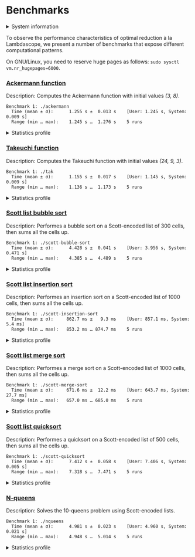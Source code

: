 # Benchmarks

<details>
<summary>System information</summary>

```
                          ./+o+-       etiamz@etiamz
                  yyyyy- -yyyyyy+      OS: Ubuntu 24.04 noble
               ://+//////-yyyyyyo      Kernel: x86_64 Linux 6.8.0-60-generic
           .++ .:/++++++/-.+sss/`      Uptime: 16m
         .:++o:  /++++++++/:--:/-      Packages: 2799
        o:+o+:++.`..```.-/oo+++++/     Shell: bash 5.2.21
       .:+o:+o/.          `+sssoo+/    Resolution: 3840x2400
  .++/+:+oo+o:`             /sssooo.   DE: GNOME 46.7
 /+++//+:`oo+o               /::--:.   WM: Mutter
 \+/+o+++`o++o               ++////.   WM Theme: Adwaita
  .++.o+++oo+:`             /dddhhh.   GTK Theme: Yaru-red [GTK2/3]
       .+.o+oo:.          `oddhhhh+    Icon Theme: Yaru-red
        \+.++o+o``-````.:ohdhhhhh+     Font: Ubuntu Sans Bold 11 @wght=700
         `:o+++ `ohhhhhhhhyo++os:      Disk: 389G / 484G (85%)
           .o:`.syhhhhhhh/.oo++o`      CPU: AMD Ryzen 9 5900HX with Radeon Graphics @ 16x 4.68GHz
               /osyyyyyyo++ooo+++/     GPU: AMD/ATI Cezanne [Radeon Vega Series / Radeon Vega Mobile Series]
                   ````` +oo+++o\:     RAM: 5849MiB / 15388MiB
                          `oo++.
```

</details>

To observe the performance characteristics of optimal reduction à la Lambdascope, we present a number of benchmarks that expose different computational patterns.

On GNU/Linux, you need to reserve huge pages as follows: `sudo sysctl vm.nr_hugepages=6000`.

### [Ackermann function](ackermann.c)

Description: Computes the Ackermann function with initial values _(3, 8)_.

```
Benchmark 1: ./ackermann
  Time (mean ± σ):      1.255 s ±  0.013 s    [User: 1.245 s, System: 0.009 s]
  Range (min … max):    1.245 s …  1.276 s    5 runs
```

<details>
<summary>Statistics profile</summary>

```
   Family reductions: 5571998
        Commutations: 19508073
       Annihilations: 2025
          Expansions: 2785999
     Cell operations: 12538012
  Barrier operations: 4179998
  Total interactions: 44586105
 Garbage collections: 44575980
  Delimiter mergings: 2788012
Delimiter extrusions: 4182018
      Total rewrites: 96132115
        Sharing work: 10.15%
    Bookkeeping work: 17.40%
     Peak node count: 4182126
```

</details>

### [Takeuchi function](tak.c)

Description: Computes the Takeuchi function with initial values _(24, 9, 3)_.

```
Benchmark 1: ./tak
  Time (mean ± σ):      1.155 s ±  0.017 s    [User: 1.145 s, System: 0.009 s]
  Range (min … max):    1.136 s …  1.173 s    5 runs
```

<details>
<summary>Statistics profile</summary>

```
   Family reductions: 4666911
        Commutations: 22878891
       Annihilations: 1780801
          Expansions: 1555637
     Cell operations: 5833638
  Barrier operations: 4507471
  Total interactions: 41223349
 Garbage collections: 43150388
  Delimiter mergings: 6326998
Delimiter extrusions: 3792105
      Total rewrites: 94492840
        Sharing work: 14.08%
    Bookkeeping work: 27.44%
     Peak node count: 3889561
```

</details>

### [Scott list bubble sort](scott-bubble-sort.c)

Description: Performes a bubble sort on a Scott-encoded list of 300 cells, then sums all the cells up.

```
Benchmark 1: ./scott-bubble-sort
  Time (mean ± σ):      4.428 s ±  0.041 s    [User: 3.956 s, System: 0.471 s]
  Range (min … max):    4.385 s …  4.489 s    5 runs
```

<details>
<summary>Statistics profile</summary>

```
   Family reductions: 632709
        Commutations: 151741682
       Annihilations: 27897016
          Expansions: 46052
     Cell operations: 271498
  Barrier operations: 14221657
  Total interactions: 194810614
 Garbage collections: 1906453
  Delimiter mergings: 362394
Delimiter extrusions: 1528812
      Total rewrites: 198608273
        Sharing work: 88.82%
    Bookkeeping work: 9.72%
     Peak node count: 148549009
```

</details>

### [Scott list insertion sort](scott-insertion-sort.c)

Description: Performes an insertion sort on a Scott-encoded list of 1000 cells, then sums all the cells up.

```
Benchmark 1: ./scott-insertion-sort
  Time (mean ± σ):     862.7 ms ±   9.3 ms    [User: 857.1 ms, System: 5.4 ms]
  Range (min … max):   853.2 ms … 874.7 ms    5 runs
```

<details>
<summary>Statistics profile</summary>

```
   Family reductions: 4015006
        Commutations: 12008007
       Annihilations: 1498500
          Expansions: 502502
     Cell operations: 1500500
  Barrier operations: 4509500
  Total interactions: 24034015
 Garbage collections: 22531515
  Delimiter mergings: 4502501
Delimiter extrusions: 4998999
      Total rewrites: 56067030
        Sharing work: 5.35%
    Bookkeeping work: 40.16%
     Peak node count: 1014249
```

</details>

### [Scott list merge sort](scott-merge-sort.c)

Description: Performes a merge sort on a Scott-encoded list of 1000 cells, then sums all the cells up.

```
Benchmark 1: ./scott-merge-sort
  Time (mean ± σ):     671.6 ms ±  12.2 ms    [User: 643.7 ms, System: 27.7 ms]
  Range (min … max):   657.0 ms … 685.0 ms    5 runs
```

<details>
<summary>Statistics profile</summary>

```
   Family reductions: 223404
        Commutations: 23750874
       Annihilations: 5503103
          Expansions: 18907
     Cell operations: 28931
  Barrier operations: 1510973
  Total interactions: 31036192
 Garbage collections: 687208
  Delimiter mergings: 185063
Delimiter extrusions: 9893731
      Total rewrites: 41802194
        Sharing work: 21.61%
    Bookkeeping work: 75.74%
     Peak node count: 7575569
```

</details>

### [Scott list quicksort](scott-quicksort.c)

Description: Performes a quicksort on a Scott-encoded list of 500 cells, then sums all the cells up.

```
Benchmark 1: ./scott-quicksort
  Time (mean ± σ):      7.412 s ±  0.058 s    [User: 7.406 s, System: 0.005 s]
  Range (min … max):    7.318 s …  7.471 s    5 runs
```

<details>
<summary>Statistics profile</summary>

```
   Family reductions: 3008506
        Commutations: 345694771
       Annihilations: 86947759
          Expansions: 377252
     Cell operations: 749500
  Barrier operations: 3753004
  Total interactions: 440530792
 Garbage collections: 5304042
  Delimiter mergings: 2877245
Delimiter extrusions: 173031257
      Total rewrites: 621743336
        Sharing work: 0.54%
    Bookkeeping work: 83.97%
     Peak node count: 1064615
```

</details>

### [N-queens](nqueens.c)

Description: Solves the 10-queens problem using Scott-encoded lists.

```
Benchmark 1: ./nqueens
  Time (mean ± σ):      4.981 s ±  0.023 s    [User: 4.960 s, System: 0.021 s]
  Range (min … max):    4.948 s …  5.014 s    5 runs
```

<details>
<summary>Statistics profile</summary>

```
   Family reductions: 16117939
        Commutations: 147016880
       Annihilations: 29144059
          Expansions: 2899293
     Cell operations: 11692140
  Barrier operations: 18373645
  Total interactions: 225243956
 Garbage collections: 108055973
  Delimiter mergings: 11649817
Delimiter extrusions: 32325233
      Total rewrites: 377274979
        Sharing work: 25.13%
    Bookkeeping work: 32.90%
     Peak node count: 6662066
```

</details>

